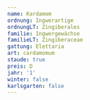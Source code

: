 ```yaml
---
name: Kardamom
ordnung: Ingwerartige
ordnungLT: Zingiberales
familie: Ingwergewächse
familieLT: Zingiberaceae
gattung: Elettaria
art: cardamomum
staude: true
preis: D
jahr: '1'
winter: false
karlsgarten: false
---
```

